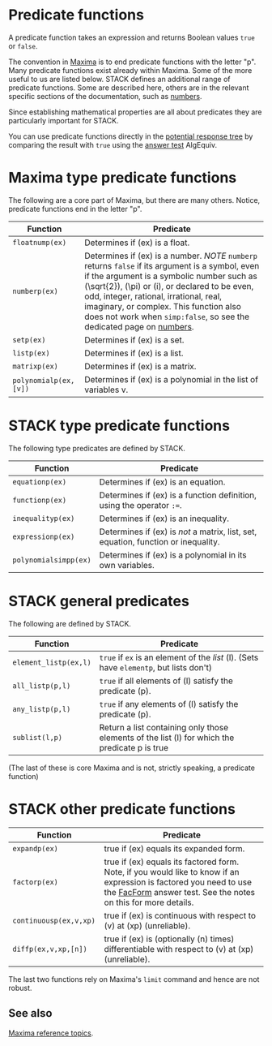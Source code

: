 # Predicate functions

A predicate function takes an expression and returns Boolean values `true` or `false`.

The convention in [Maxima](Maxima.md) is to end predicate
functions with the letter "p". Many predicate functions exist
already within Maxima.  Some of the more useful to us are
listed below.   STACK defines an additional range of predicate
functions.  Some are described here, others are in the relevant specific sections of the documentation, such as [numbers](Numbers.md).

Since establishing mathematical properties are all about predicates they are particularly important for STACK.

You can use predicate functions directly in the [potential response tree](../Authoring/Potential_response_trees.md) by comparing the result with `true` using the
[answer test](../Authoring/Answer_tests.md) AlgEquiv.

# Maxima type predicate functions #

The following are a core part of Maxima, but there are many others.  Notice, predicate functions end in the letter "p".

| Function                | Predicate
| ----------------------- | ----------------------------------------------------------------------------------------------------------------------------------------------------------------------------------------------------------------------------------------------------------------------------------------------------------------------------------------------------------
| `floatnump(ex)`         | Determines if \(ex\) is a float.
| `numberp(ex)`           | Determines if \(ex\) is a number.  _NOTE_ `numberp` returns `false` if its argument is a symbol, even if the argument is a symbolic number such as \(\sqrt{2}\), \(\pi\) or \(i\), or declared to be even, odd, integer, rational, irrational, real, imaginary, or complex.   This function also does not work when `simp:false`, so see the dedicated page on [numbers](Numbers.md).
| `setp(ex)`              | Determines if \(ex\) is a set.
| `listp(ex)`             | Determines if \(ex\) is a list.
| `matrixp(ex)`           | Determines if \(ex\) is a matrix.
| `polynomialp(ex,[v])`   | Determines if \(ex\) is a polynomial in the list of variables v.

# STACK type predicate functions

The following type predicates are defined by STACK.

| Function                  | Predicate
| ------------------------- | ----------------------------------------------------------------------------------------------------------------------------------------------------------------------------------------------------------------------------------------------------------------------------------------------------------------------------------------------------------
| `equationp(ex)`           | Determines if \(ex\) is an equation.
| `functionp(ex)`           | Determines if \(ex\) is a function definition, using the operator `:=`.
| `inequalityp(ex)`         | Determines if \(ex\) is an inequality.
| `expressionp(ex)`         | Determines if \(ex\) is _not_ a matrix, list, set, equation, function or inequality.
| `polynomialsimpp(ex)`     | Determines if \(ex\) is a polynomial in its own variables.


# STACK general predicates #

The following are defined by STACK.

| Function              | Predicate
| --------------------- | ------------------------------------------------------------------------------------------------
| `element_listp(ex,l)` | `true` if `ex` is an element of the _list_ \(l\).  (Sets have `elementp`, but lists don't)
| `all_listp(p,l)`      | `true` if all elements of \(l\) satisfy the predicate \(p\).
| `any_listp(p,l)`      | `true` if any elements of \(l\) satisfy the predicate \(p\).
| `sublist(l,p)`        | Return a list containing only those elements of the list \(l\) for which the predicate p is true

(The last of these is core Maxima and is not, strictly speaking, a predicate function)

# STACK other predicate functions #

| Function                  | Predicate
| ------------------------- | ----------------------------------------------------------------------------------------------------------------------------------------------------------------------------------------------------
| `expandp(ex)`             | true if \(ex\) equals its expanded form.
| `factorp(ex) `            | true if \(ex\) equals its factored form.  Note, if you would like to know if an expression is factored you need to use the [FacForm](../Authoring/Answer_tests.md#Form) answer test.  See the notes on this for more details.
| `continuousp(ex,v,xp) `   | true if \(ex\) is continuous with respect to \(v\) at \(xp\) (unreliable).
| `diffp(ex,v,xp,[n]) `     | true if \(ex\) is (optionally \(n\) times) differentiable with respect to \(v\) at \(xp\) (unreliable).

The last two functions rely on Maxima's `limit` command and hence are not robust.

## See also

[Maxima reference topics](index.md#reference.md).

